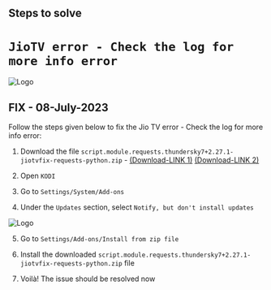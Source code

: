 ## Steps to solve

# `JioTV error - Check the log for more info error` 

![Logo](https://i.imgur.com/wMhlisM.png)

## FIX - 08-July-2023

Follow the steps given below to fix the Jio TV error - Check the log for more info error:

1. Download the file `script.module.requests.thundersky7+2.27.1-jiotvfix-requests-python.zip` - [(Download-LINK 1)](http://gestyy.com/egHZfc) [(Download-LINK 2)](https://shrinke.me/4hIgkb)



3. Open `KODI`

4. Go to `Settings/System/Add-ons`

5. Under the `Updates` section, select `Notify, but don't install updates`

![Logo](https://i.imgur.com/Tb21yOc.png)

5. Go to `Settings/Add-ons/Install from zip file`

6. Install the downloaded `script.module.requests.thundersky7+2.27.1-jiotvfix-requests-python.zip` file

7. Voilà! The issue should be resolved now

